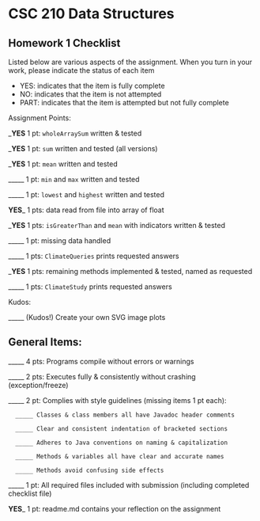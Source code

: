 # CSC 210 Data Structures
## Homework 1 Checklist

Listed below are various aspects of the assignment.  When you turn in
your work, please indicate the status of each item

- YES: indicates that the item is fully complete
- NO: indicates that the item is not attempted
- PART: indicates that the item is attempted but not fully complete


Assignment Points:

___YES__ 1 pt: `wholeArraySum` written & tested

___YES__ 1 pt: `sum` written and tested (all versions)

___YES__ 1 pt: `mean` written and tested

_____ 1 pt: `min` and `max` written and tested

_____ 1 pt: `lowest` and `highest` written and tested

__YES___ 1 pts: data read from file into array of float

___YES__ 1 pts: `isGreaterThan` and `mean` with indicators written & tested

_____ 1 pt: missing data handled

_____ 1 pts: `ClimateQueries` prints requested answers

___YES__ 1 pts: remaining methods implemented & tested, named as requested

_____ 1 pts: `ClimateStudy` prints requested answers

Kudos:

_____ (Kudos!) Create your own SVG image plots


## General Items:

_____ 4 pts: Programs compile without errors or warnings

_____ 2 pts: Executes fully & consistently without crashing (exception/freeze)

_____ 2 pt: Complies with style guidelines (missing items 1 pt each):

      _____ Classes & class members all have Javadoc header comments

      _____ Clear and consistent indentation of bracketed sections

      _____ Adheres to Java conventions on naming & capitalization

      _____ Methods & variables all have clear and accurate names

      _____ Methods avoid confusing side effects

_____ 1 pt: All required files included with submission (including completed checklist file)

__YES___ 1 pt: readme.md contains your reflection on the assignment